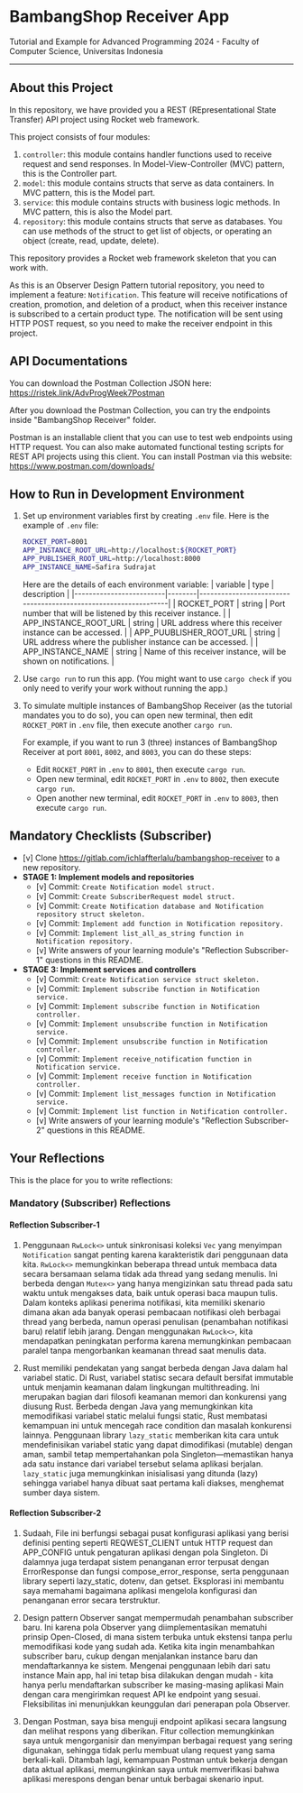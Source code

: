 # BambangShop Receiver App
Tutorial and Example for Advanced Programming 2024 - Faculty of Computer Science, Universitas Indonesia

---

## About this Project
In this repository, we have provided you a REST (REpresentational State Transfer) API project using Rocket web framework.

This project consists of four modules:
1.  `controller`: this module contains handler functions used to receive request and send responses.
    In Model-View-Controller (MVC) pattern, this is the Controller part.
2.  `model`: this module contains structs that serve as data containers.
    In MVC pattern, this is the Model part.
3.  `service`: this module contains structs with business logic methods.
    In MVC pattern, this is also the Model part.
4.  `repository`: this module contains structs that serve as databases.
    You can use methods of the struct to get list of objects, or operating an object (create, read, update, delete).

This repository provides a Rocket web framework skeleton that you can work with.

As this is an Observer Design Pattern tutorial repository, you need to implement a feature: `Notification`.
This feature will receive notifications of creation, promotion, and deletion of a product, when this receiver instance is subscribed to a certain product type.
The notification will be sent using HTTP POST request, so you need to make the receiver endpoint in this project.

## API Documentations

You can download the Postman Collection JSON here: https://ristek.link/AdvProgWeek7Postman

After you download the Postman Collection, you can try the endpoints inside "BambangShop Receiver" folder.

Postman is an installable client that you can use to test web endpoints using HTTP request.
You can also make automated functional testing scripts for REST API projects using this client.
You can install Postman via this website: https://www.postman.com/downloads/

## How to Run in Development Environment
1.  Set up environment variables first by creating `.env` file.
    Here is the example of `.env` file:
    ```bash
    ROCKET_PORT=8001
    APP_INSTANCE_ROOT_URL=http://localhost:${ROCKET_PORT}
    APP_PUBLISHER_ROOT_URL=http://localhost:8000
    APP_INSTANCE_NAME=Safira Sudrajat
    ```
    Here are the details of each environment variable:
    | variable                | type   | description                                                     |
    |-------------------------|--------|-----------------------------------------------------------------|
    | ROCKET_PORT             | string | Port number that will be listened by this receiver instance.    |
    | APP_INSTANCE_ROOT_URL   | string | URL address where this receiver instance can be accessed.       |
    | APP_PUUBLISHER_ROOT_URL | string | URL address where the publisher instance can be accessed.       |
    | APP_INSTANCE_NAME       | string | Name of this receiver instance, will be shown on notifications. |
2.  Use `cargo run` to run this app.
    (You might want to use `cargo check` if you only need to verify your work without running the app.)
3.  To simulate multiple instances of BambangShop Receiver (as the tutorial mandates you to do so),
    you can open new terminal, then edit `ROCKET_PORT` in `.env` file, then execute another `cargo run`.

    For example, if you want to run 3 (three) instances of BambangShop Receiver at port `8001`, `8002`, and `8003`, you can do these steps:
    -   Edit `ROCKET_PORT` in `.env` to `8001`, then execute `cargo run`.
    -   Open new terminal, edit `ROCKET_PORT` in `.env` to `8002`, then execute `cargo run`.
    -   Open another new terminal, edit `ROCKET_PORT` in `.env` to `8003`, then execute `cargo run`.

## Mandatory Checklists (Subscriber)
-   [v] Clone https://gitlab.com/ichlaffterlalu/bambangshop-receiver to a new repository.
-   **STAGE 1: Implement models and repositories**
    -   [v] Commit: `Create Notification model struct.`
    -   [v] Commit: `Create SubscriberRequest model struct.`
    -   [v] Commit: `Create Notification database and Notification repository struct skeleton.`
    -   [v] Commit: `Implement add function in Notification repository.`
    -   [v] Commit: `Implement list_all_as_string function in Notification repository.`
    -   [v] Write answers of your learning module's "Reflection Subscriber-1" questions in this README.
-   **STAGE 3: Implement services and controllers**
    -   [v] Commit: `Create Notification service struct skeleton.`
    -   [v] Commit: `Implement subscribe function in Notification service.`
    -   [v] Commit: `Implement subscribe function in Notification controller.`
    -   [v] Commit: `Implement unsubscribe function in Notification service.`
    -   [v] Commit: `Implement unsubscribe function in Notification controller.`
    -   [v] Commit: `Implement receive_notification function in Notification service.`
    -   [v] Commit: `Implement receive function in Notification controller.`
    -   [v] Commit: `Implement list_messages function in Notification service.`
    -   [v] Commit: `Implement list function in Notification controller.`
    -   [v] Write answers of your learning module's "Reflection Subscriber-2" questions in this README.

## Your Reflections
This is the place for you to write reflections:

### Mandatory (Subscriber) Reflections

#### Reflection Subscriber-1

1. Penggunaan `RwLock<>` untuk sinkronisasi koleksi `Vec` yang menyimpan `Notification` sangat penting karena karakteristik dari penggunaan data kita. `RwLock<>` memungkinkan beberapa thread untuk membaca data secara bersamaan selama tidak ada thread yang sedang menulis. Ini berbeda dengan `Mutex<>` yang hanya mengizinkan satu thread pada satu waktu untuk mengakses data, baik untuk operasi baca maupun tulis. Dalam konteks aplikasi penerima notifikasi, kita memiliki skenario dimana akan ada banyak operasi pembacaan notifikasi oleh berbagai thread yang berbeda, namun operasi penulisan (penambahan notifikasi baru) relatif lebih jarang. Dengan menggunakan `RwLock<>`, kita mendapatkan peningkatan performa karena memungkinkan pembacaan paralel tanpa mengorbankan keamanan thread saat menulis data.

2. Rust memiliki pendekatan yang sangat berbeda dengan Java dalam hal variabel static. Di Rust, variabel statisc secara default bersifat immutable untuk menjamin keamanan dalam lingkungan multithreading. Ini merupakan bagian dari filosofi keamanan memori dan konkurensi yang diusung Rust. Berbeda dengan Java yang memungkinkan kita memodifikasi variabel static melalui fungsi static, Rust membatasi kemampuan ini untuk mencegah race condition dan masalah konkurensi lainnya. Penggunaan library `lazy_static` memberikan kita cara untuk mendefinisikan variabel static yang dapat dimodifikasi (mutable) dengan aman, sambil tetap mempertahankan pola Singleton—memastikan hanya ada satu instance dari variabel tersebut selama aplikasi berjalan. `lazy_static` juga memungkinkan inisialisasi yang ditunda (lazy) sehingga variabel hanya dibuat saat pertama kali diakses, menghemat sumber daya sistem.

#### Reflection Subscriber-2

1. Sudaah, File ini berfungsi sebagai pusat konfigurasi aplikasi yang berisi definisi penting seperti REQWEST_CLIENT untuk HTTP request dan APP_CONFIG untuk pengaturan aplikasi dengan pola Singleton. Di dalamnya juga terdapat sistem penanganan error terpusat dengan ErrorResponse dan fungsi compose_error_response, serta penggunaan library seperti lazy_static, dotenv, dan getset. Eksplorasi ini membantu saya memahami bagaimana aplikasi mengelola konfigurasi dan penanganan error secara terstruktur.

2. Design pattern Observer sangat mempermudah penambahan subscriber baru. Ini karena pola Observer yang diimplementasikan mematuhi prinsip Open-Closed, di mana sistem terbuka untuk ekstensi tanpa perlu memodifikasi kode yang sudah ada. Ketika kita ingin menambahkan subscriber baru, cukup dengan menjalankan instance baru dan mendaftarkannya ke sistem. Mengenai penggunaan lebih dari satu instance Main app, hal ini tetap bisa dilakukan dengan mudah - kita hanya perlu mendaftarkan subscriber ke masing-masing aplikasi Main dengan cara mengirimkan request API ke endpoint yang sesuai. Fleksibilitas ini menunjukkan keunggulan dari penerapan pola Observer.

3. Dengan Postman, saya bisa menguji endpoint aplikasi secara langsung dan melihat respons yang diberikan. Fitur collection memungkinkan saya untuk mengorganisir dan menyimpan berbagai request yang sering digunakan, sehingga tidak perlu membuat ulang request yang sama berkali-kali. Ditambah lagi, kemampuan Postman untuk bekerja dengan data aktual aplikasi, memungkinkan saya untuk memverifikasi bahwa aplikasi merespons dengan benar untuk berbagai skenario input.